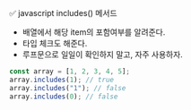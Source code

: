 ✅ javascript includes() 메서드
* 배열에서 해당 item의 포함여부를 알려준다.
* 타입 체크도 해준다.
* 루프문으로 일일이 확인하지 말고, 자주 사용하자.
```javascript
const array = [1, 2, 3, 4, 5];
array.includes(1); // true
array.includes("1"); // false
array.includes(0); // false
```
